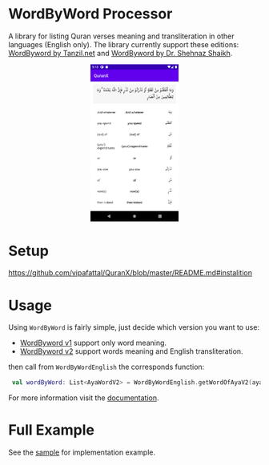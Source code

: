 # WordByWord Processor
A library for listing Quran verses meaning and transliteration in other languages (English only). The library currently support these editions: [WordByword by Tanzil.net](https://api.alquran.cloud/v1/ayah/289/quran-wordbyword) and [WordByword by Dr. Shehnaz Shaikh](https://api.alquran.cloud/v1/ayah/289/quran-wordbyword-2).

<p align="center">
<img src="https://github.com/vipafattal/QuranX/blob/master/images/wordsprocessor.png" width=35% />
</p>

# Setup
https://github.com/vipafattal/QuranX/blob/master/README.md#instalition

# Usage

Using `WordByWord` is fairly simple, just decide which version you want to use:

* [WordByword v1](https://api.alquran.cloud/v1/ayah/289/quran-wordbyword) support only word meaning.
* [WordByword v2](https://api.alquran.cloud/v1/ayah/289/quran-wordbyword-2) support words meaning and English transliteration.

then call from `WordByWordEnglish` the corresponds function:

```kotlin
 val wordByWord: List<AyaWordV2> = WordByWordEnglish.getWordOfAyaV2(aya.text)
```

For more information visit the [documentation](https://vipafattal.github.io/QuranX/tajweedprocessor/index.html).

# Full Example
See the [sample](https://github.com/vipafattal/QuranX/tree/master/sample/src/main/java/com/abedfattal/quranx/sample/wordsprocessor) for implementation example.
